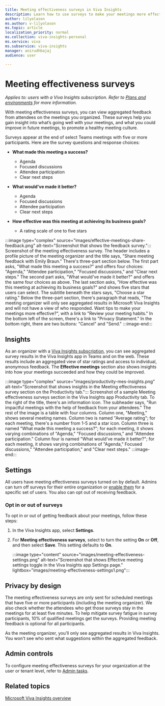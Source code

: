 ```yaml
---
title: Meeting effectiveness surveys in Viva Insights  
description: Learn how to use surveys to make your meetings more effective  with Microsoft Viva Insights
author: lilyolason
ms.author: v-lilyolason
ms.topic: article
localization_priority: normal 
ms.collection: viva-insights-personal
ms.service: viva
ms.subservice: viva-insights
manager: anirudhbajaj
audience: user

---
```


# Meeting effectiveness surveys

*Applies to: users with a Viva Insights subscription. Refer to [Plans and environments](../Overview/plans-environments.md) for more information.*

With meeting effectiveness surveys, you can view aggregated feedback from attendees on the meetings you organized. These surveys help you gain insight into what’s going well with your meetings, and what you could improve in future meetings, to promote a healthy meeting culture.

Surveys appear at the end of select Teams meetings with five or more participants. Here are the survey questions and response choices:

* **What made this meeting a success?**
    * Agenda
    * Focused discussions
    * Attendee participation
    * Clear next steps

* **What would've made it better?**
    * Agenda
    * Focused discussions
    * Attendee participation
    * Clear next steps

* **How effective was this meeting at achieving its business goals?**

    * A rating scale of one to five stars

:::image type="complex" source="images/effective-meetings-share-feedback.png" alt-text="Screenshot that shows the feedback survey.":::
   Screenshot of the meeting effectiveness survey. The header includes a profile picture of the meeting organizer and the title says, "Share meeting feedback with Emily Braun." There's three-part section below. The first part asks, "What made this meeting a success?" and offers four choices: "Agenda," "Attendee participation," "Focused discussions," and "Clear next steps." The second part asks, "What would've made it better?" and offers the same four choices as above. The last section asks, "How effective was this meeting at achieving its business goals?" and shows five stars that users can select. The subtitle beneath the stars says, "Choose a star rating." Below the three-part section, there's paragraph that reads, "The meeting organizer will only see aggregated results in Microsoft Viva Insights and will not have a view of who responded. Want tips to make your meetings more effective?", with a link to "Review your meeting habits." In the bottom left of the screen, there's a link to "Privacy Statement." In the bottom right, there are two buttons: "Cancel" and "Send."
:::image-end:::

## Insights

As an organizer with a [Viva Insights subscription](https://www.microsoft.com/microsoft-viva/insights), you can see aggregated survey results in the Viva Insights app in Teams and on the web. These results include an aggregated view of star ratings and access to individual, anonymous feedback. The **Effective meetings** section also shows insights into how your meetings succeeded and how they could be improved.

:::image type="complex" source="images/productivity-mes-insights.png" alt-text="Screenshot that shows insights in the Meeting effectiveness survey section on the Productivity tab.":::
   Screenshot of a sample Meeting effectiveness surveys section in the Viva Insights app Productivity tab. To the right of the title, there's an information icon. The subheader says, "Run impactful meetings with the help of feedback from your attendees." The rest of the image is a table with four columns. Column one, "Meeting," shows several meeting names. Column two is named "Average rating"; for each meeting, there's a number from 1-5 and a star icon. Column three is named "What made this meeting a success?"; for each meeting, it shows varying combinations of "Agenda," "Focused discussions," and "Attendee participation." Column four is named "What would've made it better?"; for each meeting, it shows varying combinations of "Agenda," Focused discussions," "Attendee participation," and "Clear next steps."
:::image-end:::


## Settings

All users have meeting effectiveness surveys turned on by default. Admins can turn off surveys for their entire organization or [enable them](./viva-teams-app-admin-tasks.md#configure-meeting-effectiveness-surveys) for a specific set of users. You also can opt out of receiving feedback.

### Opt in or out of surveys

To opt in or out of getting feedback about your meetings, follow these steps:

1. In the Viva Insights app, select **Settings**.
2. For **Meeting effectiveness surveys**, select to turn the setting **On** or **Off**, and then select **Save**. This setting defaults to **On**.

    :::image type="content" source="images/meeting-effectiveness-settings.png" alt-text="Screenshot that shows Effective meeting settings toggle in the Viva Insights app Settings page." lightbox="images/meeting-effectiveness-settings1.png":::

## Privacy by design

The meeting effectiveness surveys are only sent for scheduled meetings that have five or more participants (including the meeting organizer). We also check whether the attendees who get those surveys stay in the meetings for at least five minutes. To help mitigate survey fatigue in survey participants, 10% of qualified meetings get the surveys. Providing meeting feedback is optional for all participants.

As the meeting organizer, you’ll only see aggregated results in Viva Insights. You won't see who sent what suggestions within the aggregated feedback.

## Admin controls

To configure meeting effectiveness surveys for your organization at the user or tenant level, refer to [Admin tasks](./viva-teams-app-admin-tasks.md#configure-meeting-effectiveness-surveys).

## Related topics

[Microsoft Viva Insights overview](viva-teams-app.md)
